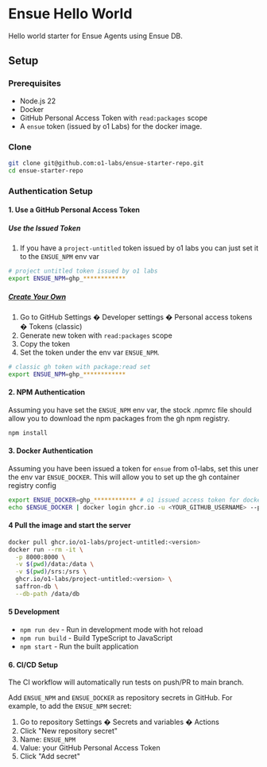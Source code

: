 # Ensue Hello World

Hello world starter for Ensue Agents using Ensue DB.

## Setup

### Prerequisites

- Node.js 22
- Docker
- GitHub Personal Access Token with `read:packages` scope
- A `ensue` token (issued by o1 Labs) for the docker image.

### Clone
```bash
git clone git@github.com:o1-labs/ensue-starter-repo.git
cd ensue-starter-repo
```

### Authentication Setup

#### 1. Use a GitHub Personal Access Token

##### Use the Issued Token
1. If you have a `project-untitled` token issued by o1 labs you can just set it to the `ENSUE_NPM` env var
```bash
# project untitled token issued by o1 labs
export ENSUE_NPM=ghp_************
```

##### [Create Your Own](https://docs.github.com/en/authentication/keeping-your-account-and-data-secure/managing-your-personal-access-tokens#personal-access-tokens-classic)
1. Go to GitHub Settings � Developer settings � Personal access tokens � Tokens (classic)
2. Generate new token with `read:packages` scope
3. Copy the token
4. Set the token under the env var `ENSUE_NPM`.
```bash
# classic gh token with package:read set
export ENSUE_NPM=ghp_************
```

#### 2. NPM Authentication

Assuming you have set the `ENSUE_NPM` env var, the stock .npmrc file should allow you to download the npm packages
from the gh npm registry.

```bash
npm install
```

#### 3. Docker Authentication

Assuming you have been issued a token for `ensue` from o1-labs, set this uner the env var `ENSUE_DOCKER`.
This will allow you to set up the gh container registry config

```bash
export ENSUE_DOCKER=ghp_************ # o1 issued access token for docker registry access
echo $ENSUE_DOCKER | docker login ghcr.io -u <YOUR_GITHUB_USERNAME> --password-stdin
```

#### 4 Pull the image and start the server

```bash
docker pull ghcr.io/o1-labs/project-untitled:<version>
docker run --rm -it \
  -p 8000:8000 \
  -v $(pwd)/data:/data \
  -v $(pwd)/srs:/srs \
  ghcr.io/o1-labs/project-untitled:<version> \
  saffron-db \
  --db-path /data/db
```

#### 5 Development

- `npm run dev` - Run in development mode with hot reload
- `npm run build` - Build TypeScript to JavaScript
- `npm start` - Run the built application

#### 6. CI/CD Setup

The CI workflow will automatically run tests on push/PR to main branch.

Add `ENSUE_NPM` and `ENSUE_DOCKER` as repository secrets in GitHub.
For example, to add the `ENSUE_NPM` secret:

1. Go to repository Settings � Secrets and variables � Actions
2. Click "New repository secret"
3. Name: `ENSUE_NPM`
4. Value: your GitHub Personal Access Token
5. Click "Add secret"

